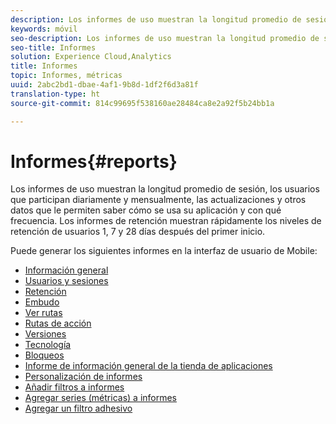```yaml
---
description: Los informes de uso muestran la longitud promedio de sesión, los usuarios que participan diariamente y mensualmente, las actualizaciones y otros datos que le permiten saber cómo se usa su aplicación y con qué frecuencia. Los informes de retención muestran rápidamente los niveles de retención de usuarios 1, 7 y 28 días después del primer inicio.
keywords: móvil
seo-description: Los informes de uso muestran la longitud promedio de sesión, los usuarios que participan diariamente y mensualmente, las actualizaciones y otros datos que le permiten saber cómo se usa su aplicación y con qué frecuencia. Los informes de retención muestran rápidamente los niveles de retención de usuarios 1, 7 y 28 días después del primer inicio.
seo-title: Informes
solution: Experience Cloud,Analytics
title: Informes
topic: Informes, métricas
uuid: 2abc2bd1-dbae-4af1-9b8d-1df2f6d3a81f
translation-type: ht
source-git-commit: 814c99695f538160ae28484ca8e2a92f5b24bb1a

---
```



# Informes{#reports}

Los informes de uso muestran la longitud promedio de sesión, los usuarios que participan diariamente y mensualmente, las actualizaciones y otros datos que le permiten saber cómo se usa su aplicación y con qué frecuencia. Los informes de retención muestran rápidamente los niveles de retención de usuarios 1, 7 y 28 días después del primer inicio.

Puede generar los siguientes informes en la interfaz de usuario de Mobile:

* [Información general](/help/using/usage/usage-overview.md)
* [Usuarios y sesiones](/help/using/usage/users-sessions.md)
* [Retención](/help/using/usage/reports-retention.md)
* [Embudo](/help/using/usage/reports-funnel.md)
* [Ver rutas](/help/using/usage/reports-view-paths.md)
* [Rutas de acción](/help/using/usage/reports-action-paths.md)
* [Versiones](/help/using/usage/c-reports-versions.md)
* [Tecnología](/help/using/usage/reports-technology.md)
* [Bloqueos](/help/using/usage/c-crashes.md)
* [Informe de información general de la tienda de aplicaciones](/help/using/usage/c-app-store-store-performance.md)
* [Personalización de informes](/help/using/usage/reports-customize/reports-customize.md)
* [Añadir filtros a informes](/help/using/usage/reports-customize/t-reports-customize.md)
* [Agregar series (métricas) a informes](/help/using/usage/reports-customize/t-reports-series.md)
* [Agregar un filtro adhesivo](/help/using/usage/reports-customize/t-sticky-filter.md)
